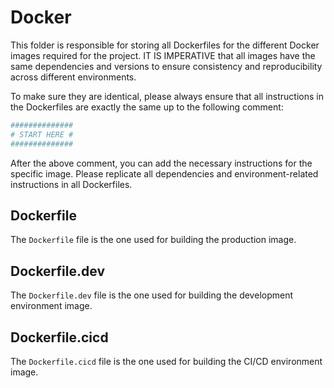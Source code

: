 # Docker

This folder is responsible for storing all Dockerfiles for the different Docker images required for the project. IT IS IMPERATIVE that all images have the same dependencies and versions to ensure consistency and reproducibility across different environments.

To make sure they are identical, please always ensure that all instructions in the Dockerfiles are exactly the same up to the following comment:

```Dockerfile
##############
# START HERE #
##############
```

After the above comment, you can add the necessary instructions for the specific image. Please replicate all dependencies and environment-related instructions in all Dockerfiles.

## Dockerfile

The `Dockerfile` file is the one used for building the production image.

## Dockerfile.dev

The `Dockerfile.dev` file is the one used for building the development environment image.

## Dockerfile.cicd

The `Dockerfile.cicd` file is the one used for building the CI/CD environment image.
